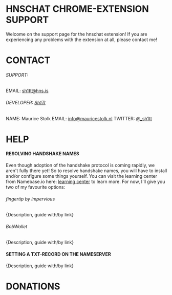 # HNSCHAT CHROME-EXTENSION SUPPORT

Welcome on the support page for the hnschat extension! 
If you are experiencing any problems with the extension at all, please contact me!

# CONTACT

###### SUPPORT:
EMAIL: [sh1tt@hns.is](sh1tt@hns.is)

###### DEVELOPER: [Sh1Tt](sh1tt.hns.is)
NAME: Maurice Stolk
EMAIL: [info@mauricestolk.nl](info@mauricestolk.nl)
TWITTER: [@_sh1tt](twitter.com/sh1tt)

# HELP

#### RESOLVING HANDSHAKE NAMES

Even though adoption of the handshake protocol is coming rapidly, we aren't fully there yet!
So to resolve handshake names, you will have to install and/or configure some things yourself.
You can visit the learning center from Namebase.io here: [learning center](namebase.io/learningcenter) to learn more.
For now, I'll give you two of my favourite options:

###### fingertip by impervious

{Description, guide with/by link}

###### BobWallet

{Description, guide with/by link}

#### SETTING A TXT-RECORD ON THE NAMESERVER

{Description, guide with/by link}

# DONATIONS

